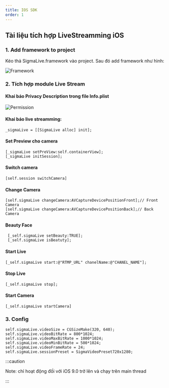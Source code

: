 ```yaml
---
title: IOS SDK
order: 1
---
```


## Tài liệu tích hợp LiveStreamming iOS

### 1. Add framework to project
Kéo thả SigmaLive.framework vào project. Sau đó add framework như hình:

![Framework](./imgs/embed_sigmalive.png)

### 2. Tích hợp module Live Stream

<div class="section-list">
<div class="section">

####  Khai báo Privacy Description trong file Info.plist

![Permission](./imgs/privacy.png)

</div>
<div class="section">

####  Khai báo live streamming:
```
_sigmaLive = [[SigmaLive alloc] init];
```

</div>
<div class="section">


#### Set Preview cho camera
```
[_sigmaLive setPreView:self.containerView];
[_sigmaLive initSession];
```

</div>
<div class="section">


####  Switch camera
```
[self.session switchCamera]
```

</div>
<div class="section">

####  Change Camera
```
[self.sigmaLive changeCamera:AVCaptureDevicePositionFront];// Front Camera
[self.sigmaLive changeCamera:AVCaptureDevicePositionBack];// Back Camera
```

</div>
<div class="section">

####  Beauty Face
```
 [_self.sigmaLive setBeauty:TRUE];
 [_self.sigmaLive isBeatuty];
```

</div>
<div class="section">

####  Start Live
```
[_self.sigmaLive start:@"RTMP_URL" chanelName:@"CHANEL_NAME"];
```

####  Stop Live
```
[_self.sigmaLive stop];
```

</div>
<div class="section">

#### Start Camera
```
[_self.sigmaLive startCamera]
```

</div>
</div>

### 3. Config
```
self.sigmaLive.videoSize = CGSizeMake(320, 640);
self.sigmaLive.videoBitRate = 800*1024;
self.sigmaLive.videoMaxBitRate = 1000*1024;
self.sigmaLive.videoMinBitRate = 500*1024;
self.sigmaLive.videoFrameRate = 24;
self.sigmaLive.sessionPreset = SigmaVideoPreset720x1280;
```

:::caution

Note: chỉ hoạt động đối với iOS 9.0 trở lên và chạy trên main thread

:::